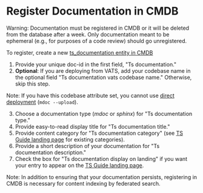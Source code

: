 # Register Documentation in CMDB

Warning: Documentation must be registered in CMDB or it will be deleted from the database after a week. Only documentation meant to be ephemeral (e.g., for purposes of a code review) should go unregistered.

To register, create a new [ts_documentation entity in CMDB](https://cmdb.twosigma.com/entity_types/ts_documentation)
1.  Provide your unique doc-id in the first field, "Ts documentation."
2.  **Optional**: If you are deploying from VATS, add your codebase name in the optional field "Ts documentation vats codebase name." Otherwise, skip this step.

Note: If you have this codebase attribute set, you cannot use [direct deployment](deployment/workflows) (`mdoc --upload`).

3.  Choose a documentation type (*mdoc* or *sphinx*) for "Ts documentation type."
4.  Provide easy-to-read display title for "Ts documentation title."
5.  Provide content category for "Ts documentation category" (see [TS Guide landing page](https://tsguides.app.twosigma.com) for existing categories).
6. Provide a short description of your documentation for "Ts documentation description."
7. Check the box for "Ts documentation display on landing" if you want your entry to appear on the [TS Guide landing page](https://tsguides.app.twosigma.com).

Note: In addition to ensuring that your documentation persists, registering in CMDB is necessary for content indexing by federated search.